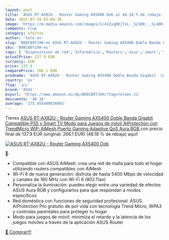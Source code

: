 ```yaml
---
layout: post
title: 'ASUS RT-AX82U - Router Gaming AX5400 Dob al 48.18 % de rebaja'
date: 2021-07-19 03:04:30
image: 'https://m.media-amazon.com/images/I/412vgQKjTvL._SL500_._SL400_.jpg'
comments: true
category: ofertas
author: 'tole.es'
slug: 'B08CB9TJXH-es ASUS RT-AX82U - Router Gaming AX5400 Doble Banda Gigabit...'
sku: 'B08CB9TJXH-es'
tags: [ 'Dispositivos de red','Informática','Routers','asus','smart','tv', ]
actualPrice: 137.9 EUR
currency: EUR
price: 137.9
comparePrice: 266.1 EUR
prodname: 'ASUS RT-AX82U - Router Gaming AX5400 Doble Banda Gigabit  Compatible PS5 y Smart TV  Modo para Juegos de móvil  AiProtection con TrendMicro  WiFi AiMesh  Puerto Gaming  Adaptive QoS  Aura RGB '
country: 'es'
flag: '🇪🇸'
brand: 'ASUS'
buyurl: 'https://www.amazon.es/dp/B08CB9TJXH/?tag=tolees-21'
descuento: '48.18'
average: '175.455409836065'
---
```


Tienes [ASUS RT-AX82U - Router Gaming AX5400 Doble Banda Gigabit  Compatible PS5 y Smart TV  Modo para Juegos de móvil  AiProtection con TrendMicro  WiFi AiMesh  Puerto Gaming  Adaptive QoS  Aura RGB ](https://www.amazon.es/dp/B08CB9TJXH/?tag=tolees-21) con precio final de  137.9 EUR (original: 266.1 EUR) (48.18 %  de rebaja) aqui!

[![ASUS RT-AX82U - Router Gaming AX5400 Dob](https://m.media-amazon.com/images/I/412vgQKjTvL._SL500_._SL400_.jpg)](https://www.amazon.es/dp/B08CB9TJXH/?tag=tolees-21)

🔎:

- Compatible con ASUS AiMesh: crea una red de malla para todo el hogar utilizando routers compatibles con AiMesh
- Wi-Fi 6 de nueva generación: disfruta de hasta 5400 Mbps de velocidad y canales de 160 MHz con Wi-Fi 6 (802.11ax)
- Personaliza la iluminación: puedes elegir entre una variedad de efectos ASUS Aura RGB y configurarlos para que respondan a modos específicos
- Red doméstica con funciones de seguridad profesional: ASUS AiProtection Pro gratuito de por vida con tecnología Trend Micro, WPA3 y controles parentales para proteger tu hogar
- Modo para juegos de móvil: minimiza el retardo y la latencia de los juegos móviles a través de la aplicación ASUS Router

[🛒 Comprar!!!](https://www.amazon.es/dp/B08CB9TJXH/?tag=tolees-21)
